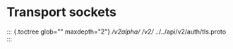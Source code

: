 Transport sockets
=================

::: {.toctree glob="" maxdepth="2"}
*/v2alpha/* */v2/* ../../api/v2/auth/tls.proto
:::
